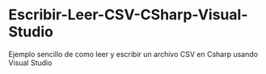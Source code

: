 # Escribir-Leer-CSV-CSharp-Visual-Studio
Ejemplo sencillo de como leer y escribir un archivo CSV en Csharp usando Visual Studio
